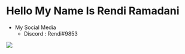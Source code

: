 # Hello My Name Is Rendi Ramadani

- My Social Media
  - Discord : Rendi#9853
  
<img src="https://discord.c99.nl/widget/theme-2/782031332170924073.png"/>
